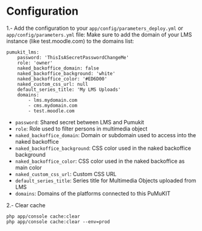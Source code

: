 # Configuration

1.- Add the configuration to your `app/config/parameters_deploy.yml` or `app/config/parameters.yml` file:
Make sure to add the domain of your LMS instance (like test.moodle.com) to the domains list:

```
pumukit_lms:
    password: 'ThisIsASecretPasswordChangeMe'
    role: 'owner'
    naked_backoffice_domain: false
    naked_backoffice_background: 'white'
    naked_backoffice_color: '#ED6D00'
    naked_custom_css_url: null
    default_series_title: 'My LMS Uploads'
    domains: 
        - lms.mydomain.com
        - cms.mydomain.com
        - test.moodle.com
```

* `password`: Shared secret between LMS and Pumukit
* `role`: Role used to filter persons in multimedia object
* `naked_backoffice_domain`: Domain or subdomain used to access into the naked backoffice
* `naked_backoffice_background`: CSS color used in the naked backoffice background
* `naked_backoffice_color`: CSS color used in the naked backoffice as main color
* `naked_custom_css_url`: Custom CSS URL
* `default_series_title`: Series title for Multimedia Objects uploaded from LMS
* `domains`: Domains of the platforms connected to this PuMuKIT


2.- Clear cache

```
php app/console cache:clear
php app/console cache:clear --env=prod
```

